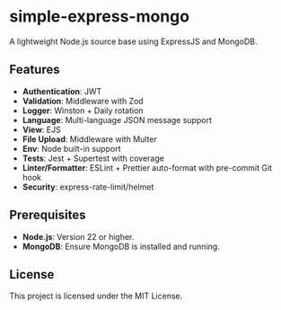 # simple-express-mongo

A lightweight Node.js source base using ExpressJS and MongoDB.

## Features
- **Authentication**: JWT
- **Validation**: Middleware with Zod
- **Logger**: Winston + Daily rotation
- **Language**: Multi-language JSON message support
- **View**: EJS
- **File Upload**: Middleware with Multer
- **Env**: Node built-in support
- **Tests**: Jest + Supertest with coverage
- **Linter/Formatter**: ESLint + Prettier auto-format with pre-commit Git hook
- **Security**: express-rate-limit/helmet

## Prerequisites
- **Node.js**: Version 22 or higher.
- **MongoDB**: Ensure MongoDB is installed and running.

## License
This project is licensed under the MIT License.
